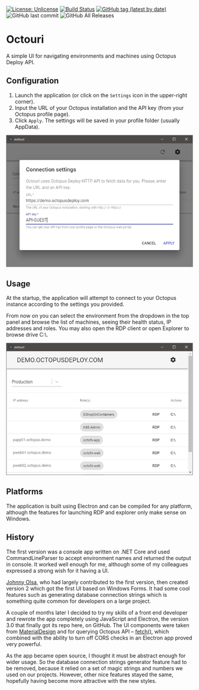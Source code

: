 [![License: Unlicense](https://img.shields.io/badge/license-Unlicense-blue.svg)](http://unlicense.org/)
[![Build Status](https://travis-ci.org/andead/octouri.svg?branch=master)](https://travis-ci.org/andead/octouri)
[![GitHub tag (latest by date)](https://img.shields.io/github/v/tag/andead/octouri)](https://github.com/andead/octouri/releases/latest)
![GitHub last commit](https://img.shields.io/github/last-commit/andead/octouri)
![GitHub All Releases](https://img.shields.io/github/downloads/andead/octouri/total)

# Octouri

A simple UI for navigating environments and machines using Octopus Deploy API.

## Configuration

1. Launch the application (or click on the `Settings` icon in the upper-right corner).
2. Input the URL of your Octopus installation and the API key (from your Octopus profile page).
3. Click `Apply`. The settings will be saved in your profile folder (usually AppData). 

![Settings window](https://raw.githubusercontent.com/andead/octouri/master/assets/settings.png)

## Usage

At the startup, the application will attempt to connect to your Octopus instance according to the settings you provided. 

From now on you can select the environment from the dropdown in the top panel and browse the list of machines, seeing their health status, IP addresses and roles. You may also open the RDP client or open Explorer to browse drive C:\\.

![Main window](https://raw.githubusercontent.com/andead/octouri/master/assets/list.png)

## Platforms

The application is built using Electron and can be compiled for any platform, although the features for launching RDP and explorer only make sense on Windows.

## History

The first version was a console app written on .NET Core and used CommandLineParser to accept environment names and returned the output in console. It worked well enough for me, although some of my colleagues expressed a strong wish for it having a UI. 

[Johnny Olsa](https://github.com/jolsa), who had largely contributed to the first version, then created version 2 which got the first UI based on Windows Forms. It had some cool features such as generating database connection strings which is something quite common for developers on a large project.

A couple of months later I decided to try my skills of a front end developer and rewrote the app completely using JavaScript and Electron, the version 3.0 that finally got its repo here, on GitHub. The UI components were taken from [MaterialDesign](https://material.io/) and for querying Octopus API – [fetch()](https://developers.google.com/web/updates/2015/03/introduction-to-fetch?hl=en), which combined with the ability to turn off CORS checks in an Electron app proved very powerful. 

As the app became open source, I thought it must be abstract enough for wider usage. So the database connection strings generator feature had to be removed, because it relied on a set of magic strings and numbers we used on our projects. However, other nice features stayed the same, hopefully having become more attractive with the new styles. 
